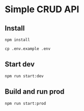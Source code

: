 # Simple CRUD API

## Install

```shell
npm install
```

```shell
cp .env.example .env
```

## Start dev

```shell
npm run start:dev
```

## Build and run prod

```shell
npm run start:prod
```
